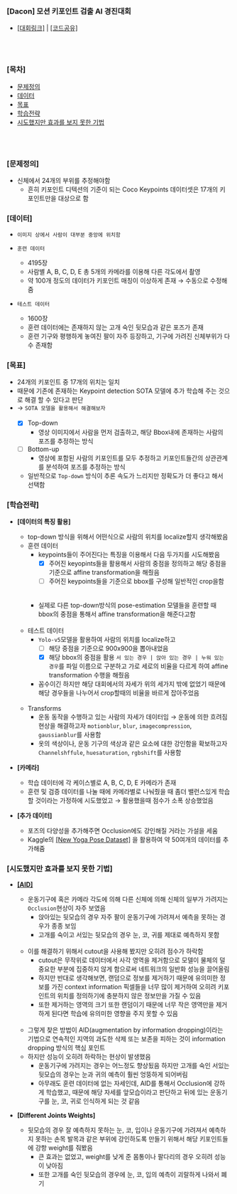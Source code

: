 ### [Dacon] 모션 키포인트 검출 AI 경진대회
- [[대회링크]](https://dacon.io/competitions/official/235701/overview/description/) | [[코드공유]](https://dacon.io/competitions/official/235701/codeshare/2478?page=2&dtype=recent)

<br></br>
### [목차]
  + [문제정의](#[문제정의])
  + [데이터](#[데이터])
  + [목표](#[목표])
  + [학습전략](#[학습전략])
  + [시도했지만 효과를 보지 못한 기법](#[시도했지만-효과를-보지-못한-기법])


<br></br>
### [문제정의]
- 신체에서 24개의 부위를 추정해야함
  - 흔히 키포인트 디텍션의 기준이 되는 Coco Keypoints 데이터셋은 17개의 키포인트만을 대상으로 함
  
### [데이터]
- `이미지 상에서 사람이 대부분 중앙에 위치함`


- `훈련 데이터`
    - 4195장
    - 사람별 A, B, C, D, E 총 5개의 카메라를 이용해 다른 각도에서 촬영
    - 약 100개 정도의 데이터가 키포인트 매칭이 이상하게 존재 → 수동으로 수정해줌
    

- `테스트 데이터`
    - 1600장
    - 훈련 데이터에는 존재하지 않는 고개 숙인 뒷모습과 같은 포즈가 존재
    - 훈련 기구와 평행하게 놓여진 팔이 자주 등장하고, 기구에 가려진 신체부위가 다수 존재함
    

### [목표]
- 24개의 키포인트 중 17개의 위치는 일치
- 때문에 기존에 존재하는 Keypoint detection SOTA 모델에 추가 학습해 주는 것으로 해결 할 수 있다고 판단
- → `SOTA 모델을 활용해서 해결해보자`
  <br></br>
    - [x] Top-down
        - 영상 이미지에서 사람을 먼저 검출하고, 해당 Bbox내에 존재하는 사람의 포즈를 추정하는 방식
    - [ ] Bottom-up
        - 영상에 포함된 사람의 키포인트를 모두 추정하고 키포인트들간의 상관관계를 분석하여 포즈를 추정하는 방식
    - 일반적으로 `Top-down` 방식이 추론 속도가 느리지만 정확도가 더 좋다고 해서 선택함
  

### [학습전략]
- **[데이터의 특징 활용]**
  - top-down 방식을 위해서 어떤식으로 사람의 위치를 localize할지 생각해봤음 
  - 훈련 데이터
    - keypoints들이 주어진다는 특징을 이용해서 다음 두가지를 시도해봤음
      - [x] 주어진 keyopints들을 활용해서 사람의 중점을 정의하고 해당 중점을 기준으로 affine transformation을 해줬음
      - [ ] 주어진 keypoints들을 기준으로 bbox를 구성해 일반적인 crop을함
      
    <br></br>
    - 실제로 다른 top-down방식의 pose-estimation 모델들을 훈련할 때 bbox의 중점을 통해서 affine transformation을 해준다고함
  <br></br>
  - 테스트 데이터
    - `Yolo-v5`모델을 활용하여 사람의 위치를 localize하고 
      - [ ] 해당 중점을 기준으로 900x900을 뽑아내었음
      - [x] 해당 bbox의 중점을 활용 `서 있는 경우 | 앉아 있는 경우 | 누워 있는 경우`를 파일 이름으로 구분하고 가로 세로의 비율을 다르게 하여 affine transformation 수행을 해줬음 
    - 꼼수이긴 하지만 해당 대회에서의 자세가 위의 세가지 밖에 없었기 때문에 해당 경우들을 나누어서 crop할때의 비율을 바르게 잡아주었음
  <br></br>
  - Transforms
    - 운동 동작을 수행하고 있는 사람의 자세가 데이터임 → 운동에 의한 흐려짐 현상을 해결하고자 `motionblur`, `blur`, `imagecompression`, `gaussianblur`를 사용함
    - 옷의 색상이나, 운동 기구의 색상과 같은 요소에 대한 강인함을 확보하고자 `Channelshffule`, `huesaturation`, `rgbshift`를 사용함


- **[카메라]**
  - 학습 데이터에 각 케이스별로 A, B, C, D, E 카메라가 존재
  - 훈련 및 검증 데이터를 나눌 때에 카메라별로 나눠줬을 때 좀더 밸런스있게 학습할 것이라는 가정하에 시도했었고 → 활용했을때 점수가 소폭 상승했었음
  

- **[추가 데이터]**
  - 포즈의 다양성을 추가해주면 Occlusion에도 강인해질 거라는 가설을 세움
  - Kaggle의 [[New Yoga Pose Dataset]](https://www.kaggle.com/niharika41298/yoga-poses-dataset) 을 활용하여 약 50여개의 데이터를 추가해줌
  

### [시도했지만 효과를 보지 못한 기법]
- **[[AID]](https://arxiv.org/pdf/2008.07139.pdf)**
  - 운동기구에 혹은 카메라 각도에 의해 다른 신체에 의해 신체의 일부가 가려지는 `Occlusion`현상이 자주 보였음
    - 앉아있는 뒷모습의 경우 자주 팔이 운동기구에 가려져서 예측을 못하는 경우가 종종 보임 
    - 고개를 숙이고 서있는 뒷모습의 경우 눈, 코, 귀를 제대로 예측하지 못함
  <br></br>
  - 이를 해결하기 위해서 cutout을 사용해 봤지만 오히려 점수가 하락함
    - cutout은 무작위로 데이터에서 사각 영역을 제거함으로 모델이 물체의 덜 중요한 부분에 집중하지 않게 함으로써 네트워크의 일반화 성능을 끌어올림
    - 하지만 반대로 생각해보면, 랜덤으로 정보를 제거하기 때문에 유의미한 정보를 가진 context information 픽셀들을 너무 많이 제거하여 오히려 키포인트의 위치를 정의하기에 충분하지 않은 정보만을 가질 수 있음
    - 또한 제거하는 영역의 크기 또한 랜덤이기 때문에 너무 작은 영역만을 제거하게 된다면 학습에 유의미한 영향을 주지 못할 수 있음
  <br></br>
  - 그렇게 찾은 방법이 AID(augmentation by information dropping)이라는 기법으로 연속적인 지역의 과도한 삭제 또는 보존을 피하는 것이 information dropping 방식의 핵심 포인트
  - 하지만 성능이 오히려 하락하는 현상이 발생했음 
    - 운동기구에 가려지는 경우는 어느정도 향상됬음 하지만 고개를 숙인 서있는 뒷모습의 경우는 눈과 귀의 예측이 훨씬 엉뚱하게 되어버림
    - 아무래도 훈련 데이터에 없는 자세인데, AID를 통해서 Occlusion에 강하게 학습했고, 때문에 해당 자세를 앞모습이라고 판단하고 뒤에 있는 운동기구를 눈, 코, 귀로 인식하게 되는 것 같음

  
- **[Different Joints Weights]**
  - 뒷모습의 경우 잘 예측하지 못하는 눈, 코, 입이나 운동기구에 가려져서 예측하지 못하는 손목 발목과 같은 부위에 강인하도록 만들기 위해서 해당 키포인트들에 강항 weight를 줘봤음 
    - 큰 효과는 없었고, weight를 낮게 준 몸통이나 팔다리의 경우 오히려 성능이 낮아짐 
    - 또한 고개를 숙인 뒷모습의 경우에 눈, 코, 입의 예측이 괴랄하게 나와서 폐기